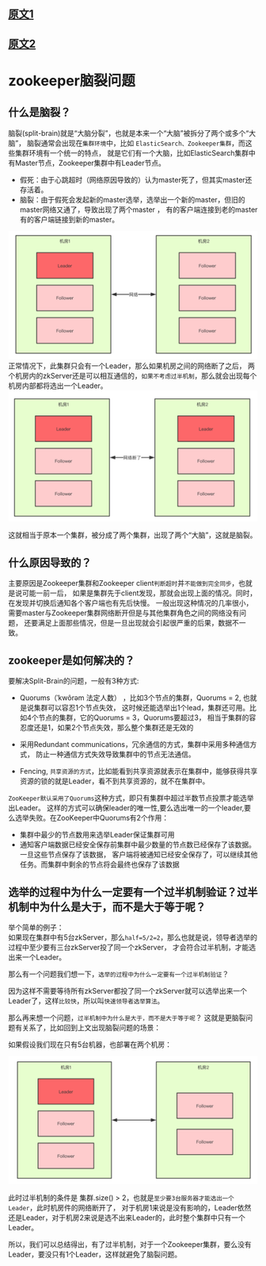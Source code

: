 
## [原文1](https://blog.csdn.net/yjp198713/article/details/79400927)

## [原文2](https://juejin.im/post/5d36c2f25188257f6a209d37)

# zookeeper脑裂问题

## 什么是脑裂？

脑裂(split-brain)就是“大脑分裂”，也就是本来一个“大脑”被拆分了两个或多个“大脑”，
脑裂通常会出现在`集群环境`中，比如 `ElasticSearch、Zookeeper集群`，而这些集群环境有一个统一的特点，
就是它们有一个大脑，比如ElasticSearch集群中有Master节点，Zookeeper集群中有Leader节点。

- 假死：由于心跳超时（网络原因导致的）认为master死了，但其实master还存活着。
- 脑裂：由于假死会发起新的master选举，选举出一个新的master，但旧的master网络又通了，导致出现了两个master ，
有的客户端连接到老的master 有的客户端链接到新的master。

![](../../images/zookeeper/zk_split_brain_1.png)
正常情况下，此集群只会有一个Leader，那么如果机房之间的网络断了之后，
两个机房内的zkServer还是可以相互通信的，`如果不考虑过半机制`，那么就会出现每个机房内部都将选出一个Leader。
![](../../images/zookeeper/zk_split_brain_2.png)

这就相当于原本一个集群，被分成了两个集群，出现了两个“大脑”，这就是脑裂。
 
## 什么原因导致的？
主要原因是Zookeeper集群和Zookeeper client`判断超时`并`不能做到完全同步`，也就是说可能一前一后，
如果是集群先于client发现，那就会出现上面的情况。同时，在发现并切换后通知各个客户端也有先后快慢。
一般出现这种情况的几率很小，需要master与Zookeeper集群网络断开但是与其他集群角色之间的网络没有问题，
还要满足上面那些情况，但是一旦出现就会引起很严重的后果，数据不一致。

## zookeeper是如何解决的？
要解决Split-Brain的问题，一般有3种方式:


- Quorums（ˈkwôrəm 法定人数） ，比如3个节点的集群，Quorums = 2, 也就是说集群可以容忍1个节点失效，
这时候还能选举出1个lead，集群还可用。比如4个节点的集群，它的Quorums = 3，Quorums要超过3，
相当于集群的容忍度还是1，如果2个节点失效，那么整个集群还是无效的

- 采用Redundant communications，冗余通信的方式，集群中采用多种通信方式，
防止一种通信方式失效导致集群中的节点无法通信。

- Fencing, `共享资源的方式`，比如能看到共享资源就表示在集群中，能够获得共享资源的锁的就是Leader，看不到共享资源的，就不在集群中。


`ZooKeeper默认采用了Quorums`这种方式，即只有集群中超过半数节点投票才能选举出Leader。
这样的方式可以确保leader的唯一性,要么选出唯一的一个leader,要么选举失败。在ZooKeeper中Quorums有2个作用：

- 集群中最少的节点数用来选举Leader保证集群可用
- 通知客户端数据已经安全保存前集群中最少数量的节点数已经保存了该数据。一旦这些节点保存了该数据，
客户端将被通知已经安全保存了，可以继续其他任务。而集群中剩余的节点将会最终也保存了该数据

## 选举的过程中为什么一定要有一个过半机制验证？过半机制中为什么是大于，而不是大于等于呢？

举个简单的例子：  
如果现在集群中有5台zkServer，那么`half=5/2=2`，那么也就是说，领导者选举的过程中至少要有三台zkServer投了同一个zkServer，
才会符合过半机制，才能选出来一个Leader。  

那么有一个问题我们想一下，`选举的过程中为什么一定要有一个过半机制验证`？

因为这样不需要等待所有zkServer都投了同一个zkServer就可以选举出来一个Leader了，这样`比较快`，所以叫`快速领导者选举算法`。

那么再来想一个问题，`过半机制中为什么是大于，而不是大于等于呢`？
这就是更脑裂问题有关系了，比如回到上文出现脑裂问题的场景：

如果假设我们现在只有5台机器，也部署在两个机房：

![](../../images/zookeeper/zk_split_brain_3.png)

此时过半机制的条件是 集群.size() > 2，也就是`至少要3台服务器才能选出一个Leader`，此时机房件的网络断开了，
对于机房1来说是没有影响的，Leader依然还是Leader，对于机房2来说是选不出来Leader的，此时整个集群中只有一个Leader。

所以，我们可以总结得出，有了过半机制，对于一个Zookeeper集群，要么没有Leader，要没只有1个Leader，这样就避免了脑裂问题。


 